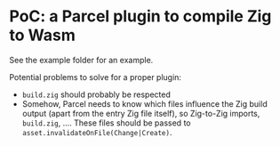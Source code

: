 # PoC: a Parcel plugin to compile Zig to Wasm

See the example folder for an example.

Potential problems to solve for a proper plugin:

-   `build.zig` should probably be respected
-   Somehow, Parcel needs to know which files influence the Zig build output (apart from the entry Zig file itself), so Zig-to-Zig imports, `build.zig`, .... These files should be passed to `asset.invalidateOnFile(Change|Create)`.
